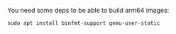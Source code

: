 You need some deps to be able to build arm64 images:

```
sudo apt install binfmt-support qemu-user-static
```

